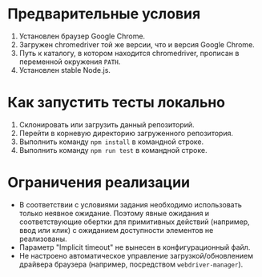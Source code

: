 # Предварительные условия
1. Установлен браузер Google Chrome.
1. Загружен chromedriver той же версии, что и версия Google Chrome.
1. Путь к каталогу, в котором находится chromedriver, прописан в переменной окружения `PATH`.    
1. Установлен stable Node.js.

# Как запустить тесты локально
1. Склонировать или загрузить данный репозиторий.
1. Перейти в корневую директорию загруженного репозитория.
1. Выполнить команду `npm install` в командной строке.
1. Выполнить команду `npm run test` в командной строке.

# Ограничения реализации
- В соответствии с условиями задания необходимо использовать только неявное ожидание. Поэтому явные ожидания и соответствующие обертки для примитивных действий (например, ввод или клик) с ожиданием доступности элементов не реализованы.
- Параметр "Implicit timeout" не вынесен в конфигурационный файл.
- Не настроено автоматическое управление загрузкой/обновлением драйвера браузера (например, посредством `webdriver-manager`).
